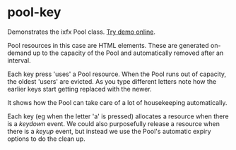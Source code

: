 # pool-key

Demonstrates the ixfx Pool class. [Try demo online](https://demos.ixfx.fun/data/pool-key/).

Pool resources in this case are HTML elements. These are generated on-demand up to the capacity of the Pool and automatically removed after an interval.

Each key press 'uses' a Pool resource. When the Pool runs out of capacity, the oldest 'users' are evicted. As you type different letters note how the earlier keys start getting replaced with the newer.

It shows how the Pool can take care of a lot of housekeeping automatically.

Each key (eg when the letter 'a' is pressed) allocates a resource when there is a _keydown_ event. We could also purposefully release a resource when there is a _keyup_ event, but instead we use the Pool's automatic expiry options to do the clean up.